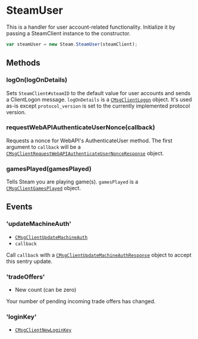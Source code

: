 # SteamUser

This is a handler for user account-related functionality. Initialize it by passing a SteamClient instance to the constructor.

```js
var steamUser = new Steam.SteamUser(steamClient);
```

## Methods

### logOn(logOnDetails)

Sets `SteamClient#steamID` to the default value for user accounts and sends a ClientLogon message. `logOnDetails` is a [`CMsgClientLogon`](https://github.com/SteamDatabase/Protobufs/blob/master/steam/steammessages_clientserver_login.proto) object. It's used as-is except `protocol_version` is set to the currently implemented protocol version.

### requestWebAPIAuthenticateUserNonce(callback)

Requests a nonce for WebAPI's AuthenticateUser method. The first argument to `callback` will be a [`CMsgClientRequestWebAPIAuthenticateUserNonceResponse`](https://github.com/SteamDatabase/Protobufs/blob/master/steam/steammessages_clientserver_login.proto) object.

### gamesPlayed(gamesPlayed)

Tells Steam you are playing game(s). `gamesPlayed` is a [`CMsgClientGamesPlayed`](https://github.com/SteamDatabase/Protobufs/blob/master/steam/steammessages_clientserver.proto) object.

## Events

### 'updateMachineAuth'
* [`CMsgClientUpdateMachineAuth`](https://github.com/SteamDatabase/Protobufs/blob/master/steam/steammessages_clientserver_2.proto)
* `callback`

Call `callback` with a [`CMsgClientUpdateMachineAuthResponse`](https://github.com/SteamDatabase/Protobufs/blob/master/steam/steammessages_clientserver_2.proto) object to accept this sentry update.

### 'tradeOffers'
* New count (can be zero)

Your number of pending incoming trade offers has changed.

### 'loginKey'
* [`CMsgClientNewLoginKey`](https://github.com/SteamDatabase/Protobufs/blob/master/steam/steammessages_clientserver_login.proto)